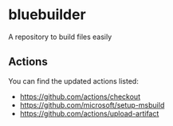 # bluebuilder
A repository to build files easily

## Actions
You can find the updated actions listed:
- https://github.com/actions/checkout
- https://github.com/microsoft/setup-msbuild
- https://github.com/actions/upload-artifact